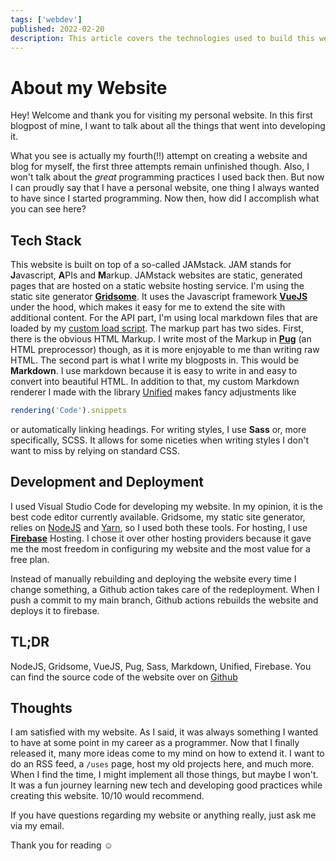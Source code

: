 ```yaml
---
tags: ['webdev']
published: 2022-02-20
description: This article covers the technologies used to build this website and blog, and my journey building it.
---
```


# About my Website

Hey! Welcome and thank you for visiting my personal website. In this first blogpost of mine, I want to talk about all the things that went into developing it.

What you see is actually my fourth(!!) attempt on creating a website and blog for myself, the first three attempts remain unfinished though. Also, I won't talk about the _great_ programming practices I used back then. But now I can proudly say that I have a personal website, one thing I always wanted to have since I started programming. Now then, how did I accomplish what you can see here?

## Tech Stack

This website is built on top of a so-called JAMstack.
JAM stands for **J**avascript, **A**PIs and **M**arkup. JAMstack websites are static, generated pages that are hosted on a static website hosting service.
I'm using the static site generator [**Gridsome**](https://gridsome.org). It uses the Javascript framework [**VueJS**](https://vuejs.org) under the hood, which makes it easy for me to extend the site with additional content.
For the API part, I'm using local markdown files that are loaded by my [custom load script](https://github.com/vypxl/website/blob/main/util/sourceContent.mjs).
The markup part has two sides. First, there is the obvious HTML Markup. I write most of the Markup in [**Pug**](https://pugjs.org) (an HTML preprocessor) though, as it is more enjoyable to me than writing raw HTML. The second part is what I write my blogposts in. This would be **Markdown**. I use markdown because it is easy to write in and easy to convert into beautiful HTML. In addition to that, my custom Markdown renderer I made with the library [Unified](https://unifiedjs.com) makes fancy adjustments like

```js
rendering('Code').snippets
```

or automatically linking headings.
For writing styles, I use **Sass** or, more specifically, SCSS. It allows for some niceties when writing styles I don't want to miss by relying on standard CSS.

## Development and Deployment

I used Visual Studio Code for developing my website. In my opinion, it is the best code editor currently available. Gridsome, my static site generator, relies on [NodeJS](https://nodejs.org) and [Yarn](https://yarnpkg.org), so I used both these tools. For hosting, I use [**Firebase**](https://firebase.google.com) Hosting. I chose it over other hosting providers because it gave me the most freedom in configuring my website and the most value for a free plan.

Instead of manually rebuilding and deploying the website every time I change something, a Github action takes care of the redeployment. When I push a commit to my main branch, Github actions rebuilds the website and deploys it to firebase.

## TL;DR

NodeJS, Gridsome, VueJS, Pug, Sass, Markdown, Unified, Firebase. You can find the source code of the website over on [Github](https://github.com/vypxl/website)

## Thoughts

I am satisfied with my website. As I said, it was always something I wanted to have at some point in my career as a programmer. Now that I finally released it, many more ideas come to my mind on how to extend it.
I want to do an RSS feed, a `/uses` page, host my old projects here, and much more. When I find the time, I might implement all those things, but maybe I won't. It was a fun journey learning new tech and developing good practices while creating this website. 10/10 would recommend.

If you have questions regarding my website or anything really, just ask me via my email.

Thank you for reading :relaxed:
